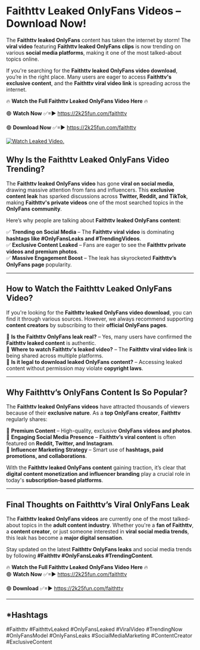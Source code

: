 # Faithttv Leaked OnlyFans Videos – Download Now!

The **Faithttv leaked OnlyFans** content has taken the internet by storm! The **viral video** featuring **Faithttv leaked OnlyFans clips** is now trending on various **social media platforms**, making it one of the most talked-about topics online.  

If you're searching for the **Faithttv leaked OnlyFans video download**, you’re in the right place. Many users are eager to access **Faithttv's exclusive content**, and the **Faithttv viral video link** is spreading across the internet.  

🔥 **Watch the Full Faithttv Leaked OnlyFans Video Here** 🔥  

🟢 **Watch Now** ✅=► https://2k25fun.com/faithttv

🟢 **Download Now** ✅=► https://2k25fun.com/faithttv

[![Watch Leaked Video.](https://miro.medium.com/v2/resize:fit:828/format:webp/1*cilzJN44JGOrTw9NJCrNHA.gif "Watch Leaked Video")](https://2k25fun.com/faithttv)

## **Why Is the Faithttv Leaked OnlyFans Video Trending?**  

The **Faithttv leaked OnlyFans video** has gone **viral on social media**, drawing massive attention from fans and influencers. This **exclusive content leak** has sparked discussions across **Twitter, Reddit, and TikTok**, making **Faithttv's private videos** one of the most searched topics in the **OnlyFans community**.  

Here’s why people are talking about **Faithttv leaked OnlyFans content**:  

✅ **Trending on Social Media** – The **Faithttv viral video** is dominating **hashtags like #OnlyFansLeaks and #TrendingVideos**.  
✅ **Exclusive Content Leaked** – Fans are eager to see the **Faithttv private videos and premium photos**.  
✅ **Massive Engagement Boost** – The leak has skyrocketed **Faithttv’s OnlyFans page** popularity.  

---

## **How to Watch the Faithttv Leaked OnlyFans Video?**  

If you're looking for the **Faithttv leaked OnlyFans video download**, you can find it through various sources. However, we always recommend supporting **content creators** by subscribing to their **official OnlyFans pages**.  

🔹 **Is the Faithttv OnlyFans leak real?** – Yes, many users have confirmed the **Faithttv leaked content** is authentic.  
🔹 **Where to watch Faithttv's leaked video?** – The **Faithttv viral video link** is being shared across multiple platforms.  
🔹 **Is it legal to download leaked OnlyFans content?** – Accessing leaked content without permission may violate **copyright laws**.  

---

## **Why Faithttv’s OnlyFans Content Is So Popular?**  

The **Faithttv leaked OnlyFans videos** have attracted thousands of viewers because of their **exclusive nature**. As a **top OnlyFans creator**, **Faithttv** regularly shares:  

📌 **Premium Content** – High-quality, exclusive **OnlyFans videos and photos**.  
📌 **Engaging Social Media Presence** – **Faithttv’s viral content** is often featured on **Reddit, Twitter, and Instagram**.  
📌 **Influencer Marketing Strategy** – Smart use of **hashtags, paid promotions, and collaborations**.  

With the **Faithttv leaked OnlyFans content** gaining traction, it’s clear that **digital content monetization and influencer branding** play a crucial role in today's **subscription-based platforms**.  

---

## **Final Thoughts on Faithttv’s Viral OnlyFans Leak**  

The **Faithttv leaked OnlyFans videos** are currently one of the most talked-about topics in the **adult content industry**. Whether you're a **fan of Faithttv**, a **content creator**, or just someone interested in **viral social media trends**, this leak has become a **major digital sensation**.  

Stay updated on the latest **Faithttv OnlyFans leaks** and social media trends by following **#Faithttv #OnlyFansLeaks #TrendingContent**.  

🔥 **Watch the Full Faithttv Leaked OnlyFans Video Here** 🔥  
🟢 **Watch Now** ✅=► https://2k25fun.com/faithttv

🟢 **Download** ✅=► https://2k25fun.com/faithttv

---

## *Hashtags
#Faithttv #FaithttvLeaked #OnlyFansLeaked #ViralVideo #TrendingNow #OnlyFansModel #OnlyFansLeaks #SocialMediaMarketing #ContentCreator #ExclusiveContent  